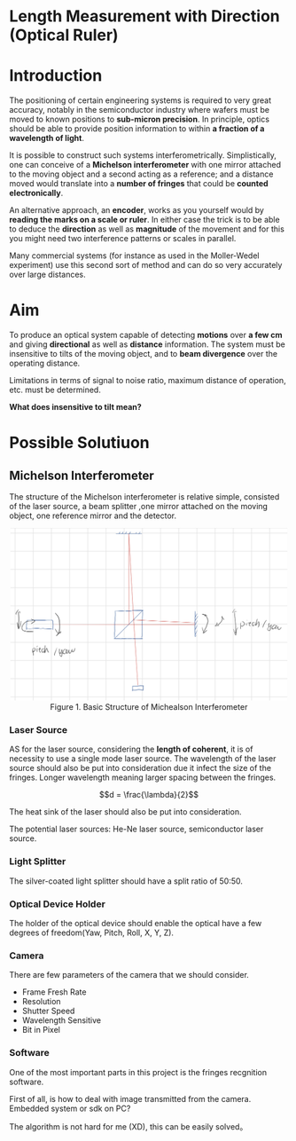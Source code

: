 # Length Measurement with Direction (Optical Ruler) 

# Introduction

The positioning of certain engineering systems is required to very great accuracy, notably in the semiconductor industry where wafers must be moved to known positions to **sub-micron precision**. In principle, optics should be able to provide position information to within **a fraction of a wavelength of light**.

It is possible to construct such systems interferometrically. Simplistically, one can conceive of a **Michelson interferometer** with one mirror attached to the moving object and a second acting as a reference; and a distance moved would translate into a **number of fringes** that could be **counted electronically**.

An alternative approach, an **encoder**, works as you yourself would by **reading the marks on a scale or ruler**. In either case the trick is to be able to deduce the **direction** as well as **magnitude** of the movement and for this you might need two interference patterns or scales in parallel.

 Many commercial systems (for instance as used in the Moller-Wedel experiment) use this second sort of method and can do so very accurately over large distances. 


# Aim
To produce an optical system capable of detecting **motions** over **a few cm** and giving **directional** as well as **distance** information. The system must be insensitive to tilts of the moving object, and to **beam divergence** over the operating distance.

Limitations in terms of signal to noise ratio, maximum distance of operation, etc. must be determined.

**What does insensitive to tilt mean?**


# Possible Solutiuon

## Michelson Interferometer 

The structure of the Michelson interferometer is relative simple, consisted of the laser source, a beam splitter ,one mirror attached on the moving object, one reference mirror and the detector.


<div align=center><img width="500" src="MInf.jpg"/></div>

<div align=center><text>Figure 1. Basic Structure of Michealson Interferometer</text></div>
   
### Laser Source

AS for the laser source, considering the **length of coherent**, it is of necessity to use a single mode laser source. The wavelength of the laser source should also be put into consideration due it infect the size of the fringes. Longer wavelength meaning larger spacing between the fringes.

$$d = \frac{\lambda}{2}$$

The heat sink of the laser should also be put into consideration.

The potential laser sources: He-Ne laser source, semiconductor laser source.

### Light Splitter 

The silver-coated light splitter should have a split ratio of 50:50.

### Optical Device Holder
The holder of the optical device should enable the optical have a few degrees of freedom(Yaw, Pitch, Roll, X, Y, Z).

### Camera  

There are few parameters of the camera that we should consider. 

* Frame Fresh Rate
* Resolution
* Shutter Speed
* Wavelength Sensitive
* Bit in Pixel

### Software

One of the most important parts in this project is the fringes recgnition software. 

First of all, is how to deal with image transmitted from the camera. Embedded system or sdk on PC?

The algorithm is not hard for me (XD), this can be easily solved。
